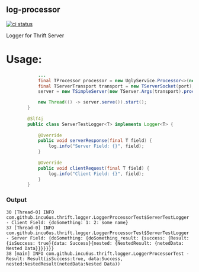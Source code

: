 log-processor
---

<a href="https://github.com/incu6us/thrift-logger"><img alt="ci status" src="https://github.com/incu6us/thrift-logger/workflows/Java%20CI/badge.svg"></a>


Logger for Thrift Server

# Usage:
```java
            ...
            final TProcessor processor = new UglyService.Processor<>(new UglyServiceImpl());
            final TServerTransport transport = new TServerSocket(port);
            server = new TSimpleServer(new TServer.Args(transport).processor(new LogProcessor(processor, new ServerTestLogger())));

            new Thread(() -> server.serve()).start();
        }
    
        @Slf4j
        public class ServerTestLogger<T> implements Logger<T> {
        
            @Override
            public void serverResponse(final T field) {
                log.info("Server Field: {}", field);
            }
        
            @Override
            public void clientRequest(final T field) {
                log.info("Client Field: {}", field);
            }
        }
```

### Output 
```
30 [Thread-0] INFO com.github.incu6us.thrift.logger.LoggerProcessorTest$ServerTestLogger - Client Field: {doSomething: 1: 2: some name}
37 [Thread-0] INFO com.github.incu6us.thrift.logger.LoggerProcessorTest$ServerTestLogger - Server Field: {doSomething: {doSomething_result: {success: {Result: {isSuccess: true}{data: Success}{nested: {NestedResult: {netedData: Nested Data}}}}}}}
38 [main] INFO com.github.incu6us.thrift.logger.LoggerProcessorTest - Result: Result(isSuccess:true, data:Success, nested:NestedResult(netedData:Nested Data))
```

